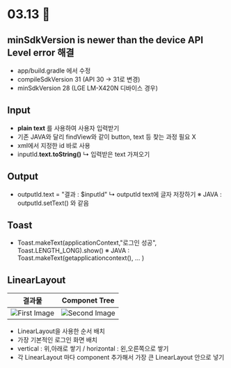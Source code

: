 # 03.13 📝
## minSdkVersion is newer than the device API Level error 해결
* app/build.gradle 에서 수정
* compileSdkVersion 31 (API 30 -> 31로 변경)
* minSdkVersion 28 (LGE LM-X420N 디바이스 경우)
## Input
* **plain text** 를 사용하여 사용자 입력받기
* 기존 JAVA와 달리 findView와 같이 button, text 등 찾는 과정 필요 X
* xml에서 지정한 id 바로 사용
* inputId.**text.toString()**
↳ 입력받은 text 가져오기
## Output
* outputId.text = "결과 : $inputId"
↳ outputId text에 글자 저장하기
※ JAVA : outputId.setText() 와 같음
## Toast
* Toast.makeText(applicationContext,"로그인 성공", Toast.LENGTH_LONG).show()
※ JAVA : Toast.makeText(getapplicationcontext(), ... )
## LinearLayout
|결과물|Componet Tree|
|:-:|:-:|
|![First Image](https://i.imgur.com/qb69smq.png)|![Second Image](https://i.imgur.com/21MhjYU.png)
* LinearLayout을 사용한 순서 배치
* 가장 기본적인 로그인 화면 배치
* vertical : 위,아래로 쌓기 / horizontal : 왼,오른쪽으로 쌓기
* 각 LinearLayout 마다 component 추가해서 가장 큰 LinearLayout 안으로 넣기